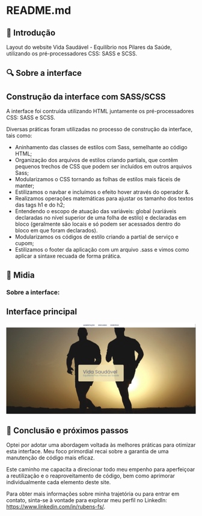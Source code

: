 # README.md

## 📌 Introdução

Layout do website Vida Saudável - Equilíbrio nos Pilares da Saúde, utilizando os pré-processadores CSS: SASS e SCSS.

## 🔍 Sobre a interface

## Construção da interface com SASS/SCSS

A interface foi contruída utilizando HTML juntamente os pré-processadores CSS: SASS e SCSS.

Diversas práticas foram utilizadas no processo de construção da interface, tais como:

- Aninhamento das classes de estilos com Sass, semelhante ao código HTML;
- Organização dos arquivos de estilos criando partials, que contêm pequenos trechos de CSS que podem ser incluídos em outros arquivos Sass;
- Modularizamos o CSS tornando as folhas de estilos mais fáceis de manter;
- Estilizamos o navbar e incluímos o efeito hover através do operador &.
- Realizamos operações matemáticas para ajustar os tamanho dos textos das tags h1 e do h2;
- Entendendo o escopo de atuação das variáveis: global (variáveis declaradas no nível superior de uma folha de estilo) e declaradas em bloco (geralmente são locais e só podem ser acessados dentro do bloco em que foram declarados).
- Modularizamos os códigos de estilo criando a partial de serviço e cupom;
- Estilizamos o footer da aplicação com um arquivo .sass e vimos como aplicar a sintaxe recuada de forma prática.

## 📲 Midia

### Sobre a interface:

## Interface principal
![Layout](./imagens/home.png)

## 🚀 Conclusão e próximos passos
Optei por adotar uma abordagem voltada às melhores práticas para otimizar esta interface. Meu foco primordial recai sobre a garantia de uma manutenção de código mais eficaz.

Este caminho me capacita a direcionar todo meu empenho para aperfeiçoar a reutilização e o reaproveitamento de código, bem como aprimorar individualmente cada elemento deste site.

Para obter mais informações sobre minha trajetória ou para entrar em contato, sinta-se à vontade para explorar meu perfil no LinkedIn: https://www.linkedin.com/in/rubens-fs/.